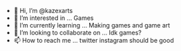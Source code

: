 - 👋 Hi, I’m @kazexarts
- 👀 I’m interested in ... Games
- 🌱 I’m currently learning ... Making games and game art 
- 💞️ I’m looking to collaborate on ... Idk games?
- 📫 How to reach me ... twitter instagram should be good



<!---
kazexarts/kazexarts is a ✨ special ✨ repository because its `README.md` (this file) appears on your GitHub profile.
You can click the Preview link to take a look at your changes.
--->
